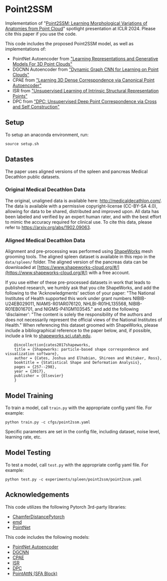 # Point2SSM
Implementation of "[Point2SSM: Learning Morphological Variations of Anatomies from Point Cloud](https://arxiv.org/abs/2305.14486)" spotlight presentation at ICLR 2024. Please cite this paper if you use the code. 

This code includes the proposed Point2SSM model, as well as implementations of:
- PointNet Autoencoder from ["Learning Representations and Generative Models For 3D Point Clouds"](https://arxiv.org/abs/1707.02392)
- DGCNN Autoencoder from ["Dynamic Graph CNN for Learning on Point Clouds"](https://arxiv.org/abs/1801.07829)
- CPAE from ["Learning 3D Dense Correspondence via Canonical Point Autoencoder"](https://arxiv.org/abs/2107.04867)
- ISR from ["Unsupervised Learning of Intrinsic Structural Representation Points"](https://openaccess.thecvf.com/content_CVPR_2020/papers/Chen_Unsupervised_Learning_of_Intrinsic_Structural_Representation_Points_CVPR_2020_paper.pdf)
- DPC from ["DPC: Unsupervised Deep Point Correspondence via Cross and Self Construction"](https://arxiv.org/abs/2110.08636)


## Setup

To setup an anaconda environment, run:

```
source setup.sh
```

## Datastes 
The paper uses aligned versions of the spleen and pancreas Medical Decathlon public datasets.

### Original Medical Decathlon Data
The original, unaligned data is available here: http://medicaldecathlon.com/.
The data is available with a permissive copyright-license (CC-BY-SA 4.0), allowing for data to be shared, distributed and improved upon. All data has been labeled and verified by an expert human rater, and with the best effort to mimic the accuracy required for clinical use. To cite this data, please refer to https://arxiv.org/abs/1902.09063.

### Aligned Medical Decathlon Data
Alignment and pre-processing was performed using [ShapeWorks](https://www.sci.utah.edu/software/shapeworks.html/) mesh grooming tools. The aligned spleen dataset is available in this repo in the `data/spleen/` folder. The aligned version of the pancreas data can be downloaded at [https://www.shapeworks-cloud.org/#/](https://www.shapeworks-cloud.org/#/) with a free account. 

If you use either of these pre-processed datasets in work that leads to published research, we humbly ask that you cite ShapeWorks, and add the following to the 'Acknowledgments' section of your paper:
"The National Institutes of Health supported this work under grant numbers NIBIB-U24EB029011, NIAMS-R01AR076120, NHLBI-R01HL135568, NIBIB-R01EB016701, and NIGMS-P41GM103545."
and add the following 'disclaimer': "The content is solely the responsibility of the authors and does not necessarily represent the official views of the National Institutes of Health."
When referencing this dataset groomed with ShapeWorks, please include a bibliographical reference to the paper below, and, if possible, include a link to [shapeworks.sci.utah.edu](https://www.sci.utah.edu/software/shapeworks.html/).
```
    @incollection{cates2017shapeworks,
    title = {Shapeworks: particle-based shape correspondence and visualization software},
    author = {Cates, Joshua and Elhabian, Shireen and Whitaker, Ross},
    booktitle = {Statistical Shape and Deformation Analysis},
    pages = {257--298},
    year = {2017},
    publisher = {Elsevier}
    }
```

## Model Training

To train a model, call `train.py` with the appropriate config yaml file. For example:
```
python train.py -c cfgs/point2ssm.yaml
```
Specific parameters are set in the config file, including dataset, noise level, learning rate, etc. 


## Model Testing
To test a model, call `test.py` with the appropriate config yaml file. For example:
```
python test.py -c experiments/spleen/point2ssm/point2ssm.yaml
```


## Acknowledgements
This code utilizes the following Pytorch 3rd-party libraries:
- [ChamferDistancePytorch](https://github.com/ThibaultGROUEIX/ChamferDistancePytorch)
- [emd](https://github.com/paul007pl/VRCNet)
- [PointNet](https://github.com/sshaoshuai/Pointnet2.PyTorch)

This code includes the following models:
- [PointNet Autoencoder](https://github.com/optas/latent_3d_points) 
- [DGCNN](https://github.com/WangYueFt/dgcnn)
- [CPAE](https://github.com/AnjieCheng/CanonicalPAE)
- [ISR](https://github.com/NolenChen/3DStructurePoints)
- [DPC](https://github.com/dvirginz/DPC)
- [PointAttN (SFA Block)](https://github.com/ohhhyeahhh/PointAttN)

